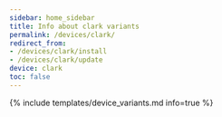 ```yaml
---
sidebar: home_sidebar
title: Info about clark variants
permalink: /devices/clark/
redirect_from:
- /devices/clark/install
- /devices/clark/update
device: clark
toc: false
---
```

{% include templates/device_variants.md info=true %}
